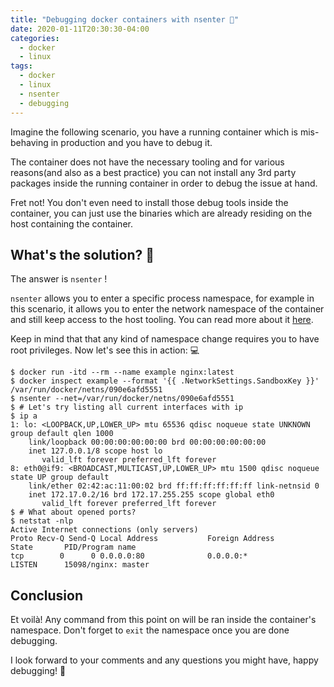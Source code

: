 ```yaml
---
title: "Debugging docker containers with nsenter 🐳"
date: 2020-01-11T20:30:30-04:00
categories:
  - docker
  - linux
tags:
  - docker
  - linux
  - nsenter
  - debugging
---
```


Imagine the following scenario, you have a running container which is mis-behaving in production and you have to debug it.

The container does not have the necessary tooling and for various reasons(and also as a best practice) you can not install any 3rd party packages inside the running container in order to debug the issue at hand.

Fret not! You don't even need to install those debug tools inside the container, you can just use the binaries which are already residing on the host containing the container.

## What's the solution? 🤔

The answer is `nsenter` !

`nsenter` allows you to enter a specific process namespace, for example in this scenario, it allows you to enter the network namespace of the container and still keep access to the host tooling. You can read more about it [here][nsenter].

Keep in mind that that any kind of namespace change requires you to have root privileges. Now let's see this in action: 💻

```console
$ docker run -itd --rm --name example nginx:latest
$ docker inspect example --format '{{ .NetworkSettings.SandboxKey }}'
/var/run/docker/netns/090e6afd5551
$ nsenter --net=/var/run/docker/netns/090e6afd5551
$ # Let's try listing all current interfaces with ip
$ ip a
1: lo: <LOOPBACK,UP,LOWER_UP> mtu 65536 qdisc noqueue state UNKNOWN group default qlen 1000
    link/loopback 00:00:00:00:00:00 brd 00:00:00:00:00:00
    inet 127.0.0.1/8 scope host lo
       valid_lft forever preferred_lft forever
8: eth0@if9: <BROADCAST,MULTICAST,UP,LOWER_UP> mtu 1500 qdisc noqueue state UP group default 
    link/ether 02:42:ac:11:00:02 brd ff:ff:ff:ff:ff:ff link-netnsid 0
    inet 172.17.0.2/16 brd 172.17.255.255 scope global eth0
       valid_lft forever preferred_lft forever
$ # What about opened ports?
$ netstat -nlp
Active Internet connections (only servers)
Proto Recv-Q Send-Q Local Address           Foreign Address         State       PID/Program name    
tcp        0      0 0.0.0.0:80              0.0.0.0:*               LISTEN      15098/nginx: master
```

## Conclusion 

Et voilà! Any command from this point on will be ran inside the container's namespace. Don't forget to `exit` the namespace once you are done debugging.

I look forward to your comments and any questions you might have, happy debugging! 🐛

[nsenter]: http://man7.org/linux/man-pages/man1/nsenter.1.html
